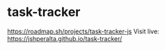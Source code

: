 # task-tracker

https://roadmap.sh/projects/task-tracker-js
Visit live: https://jshperalta.github.io/task-tracker/
